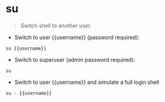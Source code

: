 # su

> Switch shell to another user.

- Switch to user {{username}} (password required):

`su {{username}}`

- Switch to superuser (admin password required):

`su`

- Switch to user {{username}} and simulate a full login shell

`su - {{username}}`

